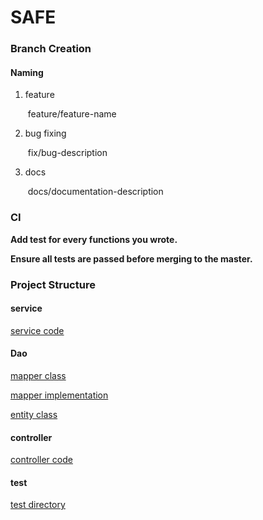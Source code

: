 # SAFE
### Branch Creation

#### Naming

1. feature

   ​	feature/feature-name

2. bug fixing

   ​	fix/bug-description

3. docs

   ​	docs/documentation-description



### CI

**Add test for every functions you wrote.**

**Ensure all tests are passed before merging to the master.**



### Project Structure

#### service

[service code](./safe-server/src/main/java/team/ybj/service)

#### Dao

[mapper class](./safe-server/src/main/java/team/ybj/mapper)

[mapper implementation](./safe-server/src/main/resources/mappers)

[entity class](./safe-server/src/main/java/team/ybj/pojo)

#### controller

[controller code](./safe-server/src/main/java/team/ybj/controller)

#### test

[test directory](./safe-server/src/test/java/team/ybj)

